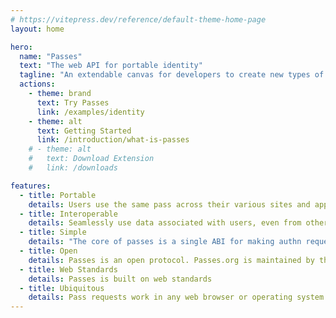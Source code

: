 ```yaml
---
# https://vitepress.dev/reference/default-theme-home-page
layout: home

hero:
  name: "Passes"
  text: "The web API for portable identity"
  tagline: "An extendable canvas for developers to create new types of web interactions and interoperability"
  actions:
    - theme: brand
      text: Try Passes
      link: /examples/identity
    - theme: alt
      text: Getting Started
      link: /introduction/what-is-passes
    # - theme: alt
    #   text: Download Extension
    #   link: /downloads

features:
  - title: Portable
    details: Users use the same pass across their various sites and apps
  - title: Interoperable
    details: Seamlessly use data associated with users, even from other apps, without complicated APIs
  - title: Simple
    details: "The core of passes is a single ABI for making authn requests. In fact, 'identity' is just an application of a pass request"
  - title: Open
    details: Passes is an open protocol. Passes.org is maintained by the passes.org foundation
  - title: Web Standards
    details: Passes is built on web standards
  - title: Ubiquitous
    details: Pass requests work in any web browser or operating system
---
```


